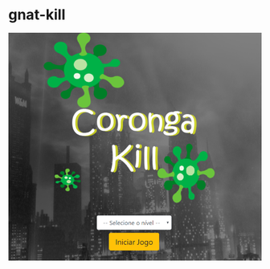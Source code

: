# gnat-kill
<img src="https://github.com/tadeifelipe/coronga-kill/blob/master/imagens/coronga.png" />
